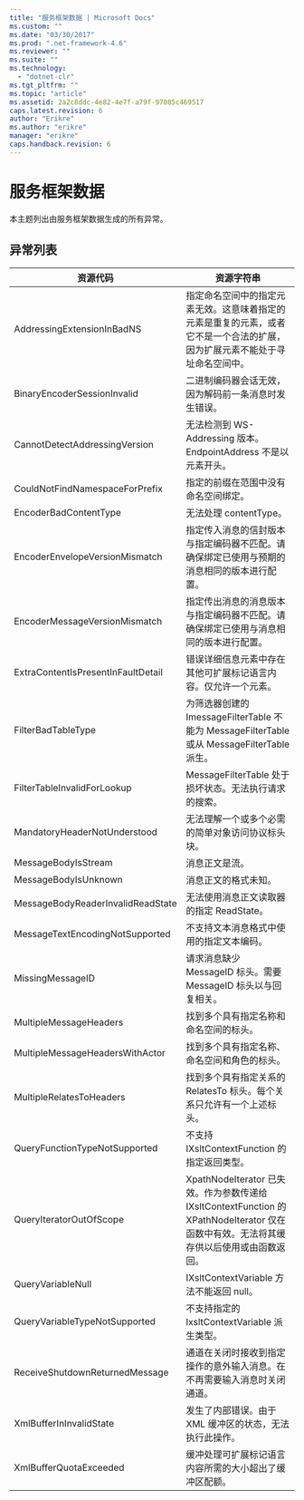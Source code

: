 ```yaml
---
title: "服务框架数据 | Microsoft Docs"
ms.custom: ""
ms.date: "03/30/2017"
ms.prod: ".net-framework-4.6"
ms.reviewer: ""
ms.suite: ""
ms.technology: 
  - "dotnet-clr"
ms.tgt_pltfrm: ""
ms.topic: "article"
ms.assetid: 2a2c8ddc-4e82-4e7f-a79f-97085c469517
caps.latest.revision: 6
author: "Erikre"
ms.author: "erikre"
manager: "erikre"
caps.handback.revision: 6
---
```

# 服务框架数据
本主题列出由服务框架数据生成的所有异常。  
  
## 异常列表  
  
|资源代码|资源字符串|  
|----------|-----------|  
|AddressingExtensionInBadNS|指定命名空间中的指定元素无效。这意味着指定的元素是重复的元素，或者它不是一个合法的扩展，因为扩展元素不能处于寻址命名空间中。|  
|BinaryEncoderSessionInvalid|二进制编码器会话无效，因为解码前一条消息时发生错误。|  
|CannotDetectAddressingVersion|无法检测到 WS\-Addressing 版本。EndpointAddress 不是以元素开头。|  
|CouldNotFindNamespaceForPrefix|指定的前缀在范围中没有命名空间绑定。|  
|EncoderBadContentType|无法处理 contentType。|  
|EncoderEnvelopeVersionMismatch|指定传入消息的信封版本与指定编码器不匹配。请确保绑定已使用与预期的消息相同的版本进行配置。|  
|EncoderMessageVersionMismatch|指定传出消息的消息版本与指定编码器不匹配。请确保绑定已使用与消息相同的版本进行配置。|  
|ExtraContentIsPresentInFaultDetail|错误详细信息元素中存在其他可扩展标记语言内容。仅允许一个元素。|  
|FilterBadTableType|为筛选器创建的 ImessageFilterTable 不能为 MessageFilterTable 或从 MessageFilterTable 派生。|  
|FilterTableInvalidForLookup|MessageFilterTable 处于损坏状态。无法执行请求的搜索。|  
|MandatoryHeaderNotUnderstood|无法理解一个或多个必需的简单对象访问协议标头块。|  
|MessageBodyIsStream|消息正文是流。|  
|MessageBodyIsUnknown|消息正文的格式未知。|  
|MessageBodyReaderInvalidReadState|无法使用消息正文读取器的指定 ReadState。|  
|MessageTextEncodingNotSupported|不支持文本消息格式中使用的指定文本编码。|  
|MissingMessageID|请求消息缺少 MessageID 标头。需要 MessageID 标头以与回复相关。|  
|MultipleMessageHeaders|找到多个具有指定名称和命名空间的标头。|  
|MultipleMessageHeadersWithActor|找到多个具有指定名称、命名空间和角色的标头。|  
|MultipleRelatesToHeaders|找到多个具有指定关系的 RelatesTo 标头。每个关系只允许有一个上述标头。|  
|QueryFunctionTypeNotSupported|不支持 IXsltContextFunction 的指定返回类型。|  
|QueryIteratorOutOfScope|XpathNodeIterator 已失效。作为参数传递给 IXsltContextFunction 的 XPathNodeIterator 仅在函数中有效。无法将其缓存供以后使用或由函数返回。|  
|QueryVariableNull|IXsltContextVariable 方法不能返回 null。|  
|QueryVariableTypeNotSupported|不支持指定的 IxsltContextVariable 派生类型。|  
|ReceiveShutdownReturnedMessage|通道在关闭时接收到指定操作的意外输入消息。在不再需要输入消息时关闭通道。|  
|XmlBufferInInvalidState|发生了内部错误。由于 XML 缓冲区的状态，无法执行此操作。|  
|XmlBufferQuotaExceeded|缓冲处理可扩展标记语言内容所需的大小超出了缓冲区配额。|
